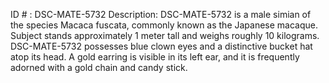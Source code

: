 ID # : DSC-MATE-5732
Description: DSC-MATE-5732 is a male simian of the species Macaca fuscata, commonly known as the Japanese macaque. Subject stands approximately 1 meter tall and weighs roughly 10 kilograms. DSC-MATE-5732 possesses blue clown eyes and a distinctive bucket hat atop its head. A gold earring is visible in its left ear, and it is frequently adorned with a gold chain and candy stick.